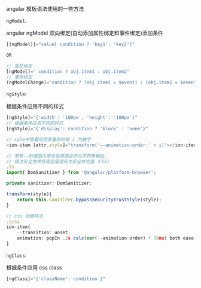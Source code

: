 angular 模板语法使用的一些方法



`ngModel`:

angular ngModel 双向绑定(自动添加属性绑定和事件绑定)添加条件

```typescript
[(ngModel)]="value[ condition ? 'key1': 'key2']"

OR

// 属性绑定
[ngModel]=" condition ? obj.item1 : obj.item2"
// 事件绑定
(ngModelChange)="condition ? (obj.item1 = $event) : (obj.item2 = $event)""
```



`ngStyle`:

根据条件应用不同的样式

```typescript
[ngStyle]="{'width': '100px', 'height': '100px'}"
// 根据条件应用不同的样式
[ngStyle]="{'display': condition ? 'block' : 'none'}"

// syle中需要应用变量的时候 i 为数字
<ion-item [attr.style]="transform('--animation-order:' + i)"></ion-item>

// 带有--的值因为安全性原因会作为字符串输出，
// 绕过安全性并将给定值信任为安全样式值（CSS）
.ts
import{ DomSanitizer } from '@angular/platform-browser';

private sanitizer: DomSanitizer;

transform(style){
    return this.sanitizer.bypassSecurityTrustStyle(style);
}

// css 动画样式
.scss
ion-item{
    --transition: unset;
    animation: popIn .2s calc(var(--animation-order) * 70ms) both ease-in;
}
```



`ngClass`:

根据条件应用 css class

```typescript
[ngClass]="{'className': condition }"
```


